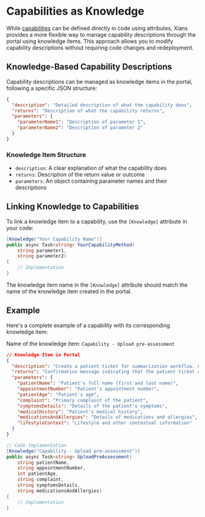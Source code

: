 # Capabilities as Knowledge

While [capabilities](../1-getting-started/3-adding-capabilities.md) can be defined directly in code using attributes, Xians provides a more flexible way to manage capability descriptions through the portal using knowledge items. This approach allows you to modify capability descriptions without requiring code changes and redeployment.

## Knowledge-Based Capability Descriptions

Capability descriptions can be managed as knowledge items in the portal, following a specific JSON structure:

```json
{
  "description": "Detailed description of what the capability does",
  "returns": "Description of what the capability returns",
  "parameters": {
    "parameterName1": "Description of parameter 1",
    "parameterName2": "Description of parameter 2"
  }
}
```

### Knowledge Item Structure

- `description`: A clear explanation of what the capability does
- `returns`: Description of the return value or outcome
- `parameters`: An object containing parameter names and their descriptions

## Linking Knowledge to Capabilities

To link a knowledge item to a capability, use the `[Knowledge]` attribute in your code:

```csharp
[Knowledge("Your Capability Name")]
public async Task<string> YourCapabilityMethod(
    string parameter1,
    string parameter2)
{
    // Implementation
}
```

The knowledge item name in the `[Knowledge]` attribute should match the name of the knowledge item created in the portal.

## Example

Here's a complete example of a capability with its corresponding knowledge item:

Name of the knowledge item: `Capability - Upload pre-assessment`

```json
// Knowledge Item in Portal
{
  "description": "Create a patient ticket for summarization workflow. Confirm with the user before proceeding.",
  "returns": "Confirmation message indicating that the patient ticket creation has been initiated",
  "parameters": {
    "patientName": "Patient's full name (first and last name)",
    "appointmentNumber": "Patient's appointment number",
    "patientAge": "Patient's age",
    "complaint": "Primary complaint of the patient",
    "symptomsDetails": "Details of the patient's symptoms",
    "medicalHistory": "Patient's medical history",
    "medicationsAndAllergies": "Details of medications and allergies",
    "lifestyleContext": "Lifestyle and other contextual information"
  }
}
```

```csharp
// Code Implementation
[Knowledge("Capability - Upload pre-assessment")]
public async Task<string> UploadPreAssessment(
    string patientName,
    string appointmentNumber,
    int patientAge,
    string complaint,
    string symptomsDetails,
    string medicationsAndAllergies)
{
    // Implementation
}
```
